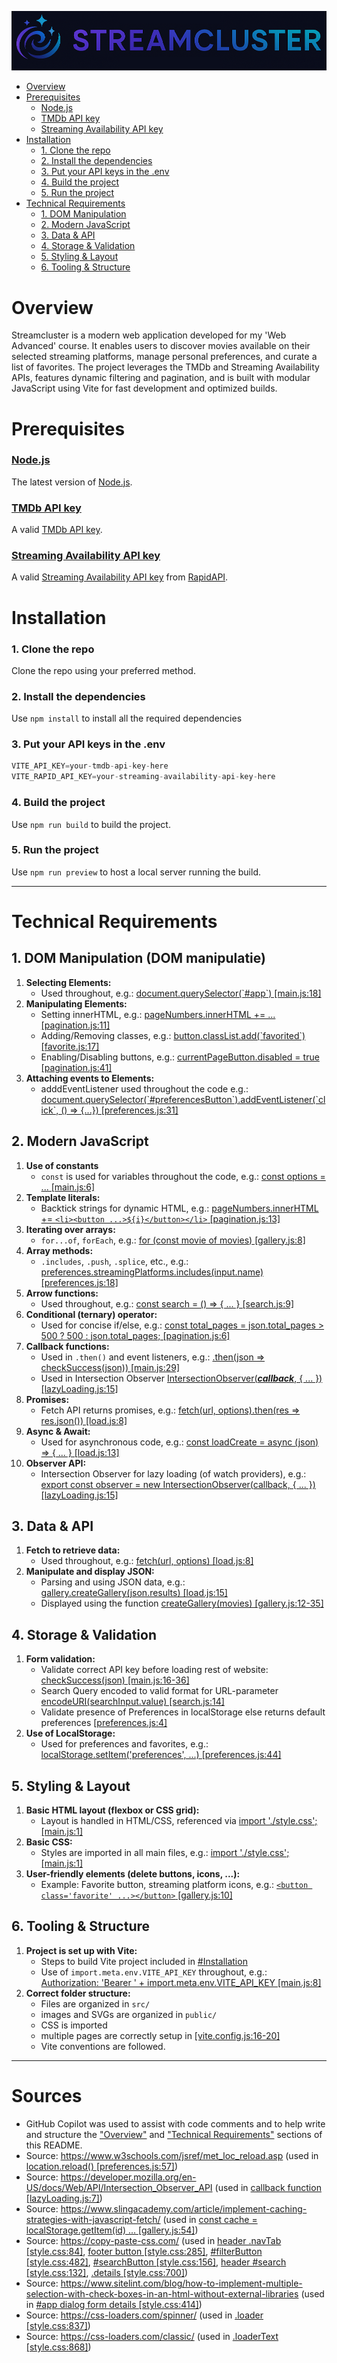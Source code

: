 [![Streamcluster](assets/Streamcluster-logo.png)](https://github.com/HublackBE/Streamcluster)
- [Overview](#overview)
- [Prerequisites](#prerequisites)
  - [Node.js](#nodejs)
  - [TMDb API key](#tmdb-api-key)
  - [Streaming Availability API key](#streaming-availability-api-key)
- [Installation](#installation)
  - [1. Clone the repo](#1-clone-the-repo)
  - [2. Install the dependencies](#2-install-the-dependencies)
  - [3. Put your API keys in the .env](#3-put-your-api-keys-in-the-env)
  - [4. Build the project](#4-build-the-project)
  - [5. Run the project](#5-run-the-project)
- [Technical Requirements](#technical-requirements)
  - [1. DOM Manipulation](#1-dom-manipulation-dom-manipulatie)
  - [2. Modern JavaScript](#2-modern-javascript)
  - [3. Data & API](#3-data--api)
  - [4. Storage & Validation](#4-storage--validation)
  - [5. Styling & Layout](#5-styling--layout)
  - [6. Tooling & Structure](#6-tooling--structure)


# Overview
Streamcluster is a modern web application developed for my 'Web Advanced' course. It enables users to discover movies available on their selected streaming platforms, manage personal preferences, and curate a list of favorites. The project leverages the TMDb and Streaming Availability APIs, features dynamic filtering and pagination, and is built with modular JavaScript using Vite for fast development and optimized builds.


# Prerequisites

### [Node.js](https://nodejs.org/)
The latest version of [Node.js](https://nodejs.org/).

### [TMDb API key](https://www.themoviedb.org/settings/api)
A valid [TMDb API key](https://www.themoviedb.org/settings/api).

### [Streaming Availability API key](https://rapidapi.com/movie-of-the-night-movie-of-the-night-default/api/streaming-availability)
A valid [Streaming Availability API key](https://rapidapi.com/movie-of-the-night-movie-of-the-night-default/api/streaming-availability) from [RapidAPI](https://rapidapi.com/).


# Installation

### 1. Clone the repo
Clone the repo using your preferred method.

### 2. Install the dependencies
Use `npm install` to install all the required dependencies

### 3. Put your API keys in the .env
```js
VITE_API_KEY=your-tmdb-api-key-here
VITE_RAPID_API_KEY=your-streaming-availability-api-key-here
```

### 4. Build the project
Use `npm run build` to build the project.

### 5. Run the project
Use `npm run preview` to host a local server running the build.

--- 

# Technical Requirements

## 1. DOM Manipulation (DOM manipulatie)

1. **Selecting Elements:** 
    - Used throughout, e.g.: [document.querySelector(\`#app\`) [main.js:18]](/src/main.js#L18)
2. **Manipulating Elements:**
    - Setting innerHTML, e.g.: [pageNumbers.innerHTML += ... [pagination.js:11]](/src/pagination.js#L11)
    - Adding/Removing classes, e.g.: [button.classList.add(\`favorited\`) [favorite.js:17]](/src/favorite.js#L17)
    - Enabling/Disabling buttons, e.g.: [currentPageButton.disabled = true [pagination.js:41]](/src/pagination.js#L41)
3. **Attaching events to Elements:**
    - adddEventListener used throughout the code e.g.: [document.querySelector(\`#preferencesButton\`).addEventListener(\`click\`, () => {...}) [preferences.js:31]](/src/preferences.js#L31)

## 2. Modern JavaScript

1. **Use of constants**  
   - `const` is used for variables throughout the code, e.g.: [const options = ... [main.js:6]](/src/main.js#L6)
2. **Template literals:**  
   - Backtick strings for dynamic HTML, e.g.: [pageNumbers.innerHTML += `<li><button ...>${i}</button></li>` [pagination.js:13]](/src/pagination.js#L13)
3. **Iterating over arrays:**  
   - `for...of`, `forEach`, e.g.: [for (const movie of movies) [gallery.js:8]](/src/gallery.js#L8)
4. **Array methods:**  
   - `.includes`, `.push`, `.splice`, etc., e.g.: [preferences.streamingPlatforms.includes(input.name) [preferences.js:18]](/src/preferences.js#L18)
5. **Arrow functions:**  
   - Used throughout, e.g.: [const search = () => { ... } [search.js:9]](/src/search.js#L9)
6. **Conditional (ternary) operator:**  
   - Used for concise if/else, e.g.: [const total_pages = json.total_pages > 500 ? 500 : json.total_pages; [pagination.js:6]](/src/pagination.js#L6)
7. **Callback functions:**  
   - Used in `.then()` and event listeners, e.g.: [.then(json => checkSuccess(json)) [main.js:29]](/src/main.js#L29)
   - Used in Intersection Observer [IntersectionObserver(***callback***, { ... }) [lazyLoading.js:15]](/src/lazyLoading.js#L15)
8. **Promises:**  
   - Fetch API returns promises, e.g.: [fetch(url, options).then(res => res.json()) [load.js:8]](/src/load.js#L8)
9. **Async & Await:**  
   - Used for asynchronous code, e.g.: [const loadCreate = async (json) => { ... } [load.js:13]](/src/load.js#L13)
10. **Observer API:**  
    - Intersection Observer for lazy loading (of watch providers), e.g.: [export const observer = new IntersectionObserver(callback, { ... }) [lazyLoading.js:15]](/src/lazyLoading.js#L15)

## 3. Data & API

1. **Fetch to retrieve data:**  
   - Used throughout, e.g.: [fetch(url, options) [load.js:8]](/src/load.js#L8)
2. **Manipulate and display JSON:**  
   - Parsing and using JSON data, e.g.: [gallery.createGallery(json.results) [load.js:15]](/src/load.js#L15)
   - Displayed using the function [createGallery(movies) [gallery.js:12-35]](/src/gallery.js#L12-L35)

## 4. Storage & Validation

1. **Form validation:**  
    - Validate correct API key before loading rest of website: [checkSuccess(json) [main.js:16-36]](/src/main.js#L16-L36)
    - Search Query encoded to valid format for URL-parameter [encodeURI(searchInput.value) [search.js:14]](/src/search.js#L14)
    - Validate presence of Preferences in localStorage else returns default preferences [[preferences.js:4]](/src/preferences.js)
2. **Use of LocalStorage:**  
   - Used for preferences and favorites, e.g.: [localStorage.setItem('preferences', ...) [preferences.js:44]](/src/preferences.js#L44)

## 5. Styling & Layout

1. **Basic HTML layout (flexbox or CSS grid):**  
   - Layout is handled in HTML/CSS, referenced via [import './style.css'; [main.js:1]](/src/main.js#L1)
2. **Basic CSS:**  
   - Styles are imported in all main files, e.g.: [import './style.css'; [main.js:1]](/src/main.js#L1)
3. **User-friendly elements (delete buttons, icons, ...):**  
   - Example: Favorite button, streaming platform icons, e.g.: [`<button class='favorite' ...></button>` [gallery.js:10]](/src/gallery.js#L10)

## 6. Tooling & Structure

1. **Project is set up with Vite:**
    - Steps to build Vite project included in [#Installation](#installation)
   - Use of `import.meta.env.VITE_API_KEY` throughout, e.g.: [Authorization: 'Bearer ' + import.meta.env.VITE_API_KEY [main.js:8]](/src/main.js#L8)
2. **Correct folder structure:**  
   - Files are organized in `src/`
   - images and SVGs are organized in `public/`
   - CSS is imported
   - multiple pages are correctly setup in [[vite.config.js:16-20]](/vite.config.js#L16-L20)
   - Vite conventions are followed.

---

# Sources
- GitHub Copilot was used to assist with code comments and to help write and structure the ["Overview"](#overview) and ["Technical Requirements"](#technical-requirements) sections of this README.
- Source: https://www.w3schools.com/jsref/met_loc_reload.asp (used in [location.reload() [preferences.js:57]](/src/preferences.js#L57))
- Source: https://developer.mozilla.org/en-US/docs/Web/API/Intersection_Observer_API (used in [callback function [lazyLoading.js:7]](/src/lazyLoading.js#L7))
- Source: https://www.slingacademy.com/article/implement-caching-strategies-with-javascript-fetch/ (used in [const cache = localStorage.getItem(id) ... [gallery.js:54]](/src/gallery.js#L54))
- Source: https://copy-paste-css.com/ (used in [header .navTab [style.css:84]](/src/style.css#L84), [footer button [style.css:285]](/src/style.css#L285), [#filterButton [style.css:482]](/src/style.css#L482), [#searchButton [style.css:156]](/src/style.css#L156), [header #search [style.css:132]](/src/style.css#L132), [.details [style.css:700]](/src/style.css#L700))
- Source: https://www.sitelint.com/blog/how-to-implement-multiple-selection-with-check-boxes-in-an-html-without-external-libraries (used in [#app dialog form details [style.css:414]](/src/style.css#L414))
- Source: https://css-loaders.com/spinner/ (used in [.loader [style.css:837]](/src/style.css#L837))
- Source: https://css-loaders.com/classic/ (used in [.loaderText [style.css:868]](/src/style.css#L868))